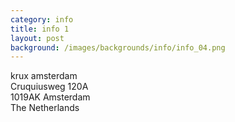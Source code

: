 ```yaml
---
category: info
title: info 1
layout: post
background: /images/backgrounds/info/info_04.png
---
```


krux amsterdam<br>
Cruquiusweg 120A<br>
1019AK Amsterdam<br>
The Netherlands